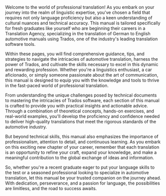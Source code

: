 Welcome to the world of professional translation! As you embark on your journey into the realm of linguistic expertise, you've chosen a field that requires not only language proficiency but also a keen understanding of cultural nuances and technical accuracy. This manual is tailored specifically for fresh graduates like yourself who are beginning their careers in a Translation Agency, specializing in the translation of German to English automotive manuals using Trados, one of the industry's leading translation software tools.</p>

Within these pages, you will find comprehensive guidance, tips, and strategies to navigate the intricacies of automotive translation, harness the power of Trados, and cultivate the skills necessary to excel in this dynamic and rewarding profession. Whether you're a linguistics enthusiast, a car aficionado, or simply someone passionate about the art of communication, this manual is designed to equip you with the knowledge and tools to thrive in the fast-paced world of professional translation.</p>

From understanding the unique challenges posed by technical documents to mastering the intricacies of Trados software, each section of this manual is crafted to provide you with practical insights and actionable advice. Through a combination of theoretical concepts, hands-on exercises, and real-world examples, you'll develop the proficiency and confidence needed to deliver high-quality translations that meet the rigorous standards of the automotive industry.</p>

But beyond technical skills, this manual also emphasizes the importance of professionalism, attention to detail, and continuous learning. As you embark on this exciting new chapter of your career, remember that each translation is an opportunity to refine your craft, expand your knowledge, and make a meaningful contribution to the global exchange of ideas and information.</p>

So, whether you're a recent graduate eager to put your language skills to the test or a seasoned professional looking to specialize in automotive translation, let this manual be your trusted companion on the journey ahead. With dedication, perseverance, and a passion for language, the possibilities are limitless, and the road to success awaits.</p>
